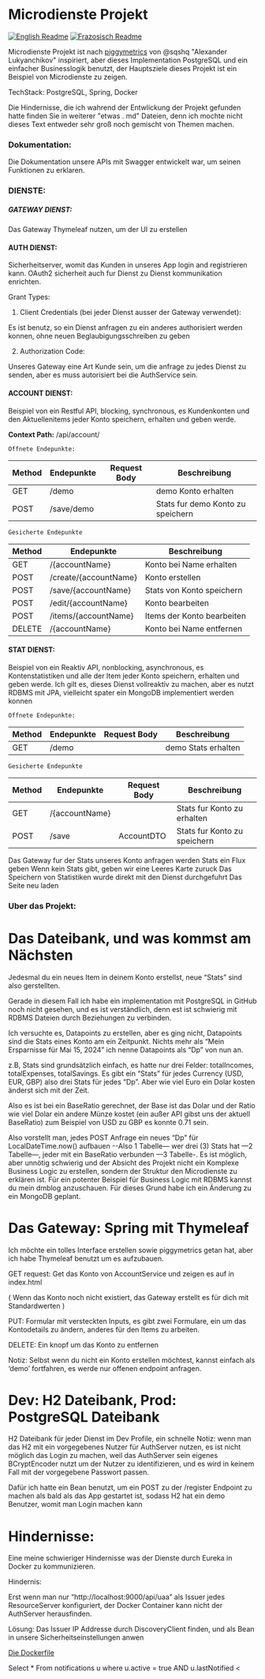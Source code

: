 # Microdienste Projekt

  

[![English Readme](https://img.shields.io/badge/lang-en-green)](https://github.com/dmsosa/microservices/blob/main/README.md) [![Frazosisch Readme](https://img.shields.io/badge/lang-de-blue)](https://github.com/dmsosa/microservices/blob/main/readmes/README.fr.md)

  

Microdienste Projekt ist nach [piggymetrics](https://github.com/sqshq/piggymetrics/tree/master) von @sqshq "Alexander Lukyanchikov" inspiriert, aber dieses Implementation PostgreSQL und ein einfacher Businesslogik benutzt, der Hauptsziele dieses Projekt ist ein Beispiel von Microdienste zu zeigen.

TechStack: PostgreSQL, Spring, Docker

Die Hindernisse, die ich wahrend der Entwlickung der Projekt gefunden hatte finden Sie in weiterer "etwas . md" Dateien, denn ich mochte nicht dieses Text entweder sehr groß noch gemischt von Themen machen.

### Dokumentation:

Die Dokumentation unsere APIs mit Swagger entwickelt war, um seinen Funktionen zu erklaren.

### DIENSTE:

##### GATEWAY DIENST:

Das Gateway Thymeleaf nutzen, um der UI zu erstellen

#### AUTH DIENST:

Sicherheitserver, womit das Kunden in unseres App login and registrieren kann. OAuth2 sicherheit auch fur Dienst zu Dienst kommunikation enrichten.

Grant Types:

1. Client Credentials (bei jeder Dienst ausser der Gateway verwendet):

Es ist benutz, so ein Dienst anfragen zu ein anderes authorisiert werden konnen, ohne neuen Beglaubigungsschreiben zu geben

2. Authorization Code:

Unseres Gateway eine Art Kunde sein, um die anfrage zu jedes Dienst zu senden, aber es muss autorisiert bei die AuthService sein.

#### ACCOUNT DIENST:

Beispiel von ein Restful API, blocking, synchronous, es Kundenkonten und den Aktuellenitems jeder Konto speichern, erhalten und geben werde.

**Context Path:** /api/account/

    Offnete Endepunkte:
| Method | Endepunkte| Request Body | Beschreibung |
|--|--|--|--| 
| GET | /demo | | demo Konto erhalten|
| POST | /save/demo |  | Stats fur demo Konto zu speichern  |


    Gesicherte Endepunkte
| Method | Endepunkte | Beschreibung |
|--|--|--| 
| GET | /{accountName}  | Konto bei Name erhalten|
| POST | /create/{accountName} | Konto erstellen |
| POST | /save/{accountName} | Stats von Konto speichern |
| POST | /edit/{accountName} | Konto bearbeiten|
| POST | /items/{accountName} | Items der Konto bearbeiten|
| DELETE| /{accountName} | Konto bei Name entfernen|

#### STAT DIENST:

Beispiel von ein Reaktiv API, nonblocking, asynchronous, es Kontenstatistiken und alle der Item jeder Konto speichern, erhalten und geben werde. Ich gilt es, dieses Dienst vollreaktiv zu machen, aber es nutzt RDBMS mit JPA, vielleicht spater ein MongoDB implementiert werden konnen

    Offnete Endepunkte:
| Method | Endepunkte |Request Body | Beschreibung |
|--|--|--|--| 
| GET | /demo | | demo Stats erhalten |


    Gesicherte Endepunkte
| Method | Endepunkte |Request Body|  Beschreibung |
|--|--|--|--|
| GET| /{accountName}| | Stats fur Konto zu erhalten|
| POST | /save| AccountDTO| Stats fur Konto zu speichern  |

Das Gateway fur der Stats unseres Konto anfragen werden
Stats ein Flux geben
Wenn kein Stats gibt, geben wir eine Leeres Karte zuruck
Das Speichern von Statistiken wurde direkt mit den Dienst durchgefuhrt
Das Seite neu laden

### Uber das Projekt:

# Das Dateibank, und was kommst am Nächsten

Jedesmal du ein neues Item in deinem Konto erstellst, neue “Stats” sind also gerstellten.

Gerade in diesem Fall ich habe ein implementation mit PostgreSQL in GitHub noch nicht gesehen, und es ist verständlich, denn est ist schwierig mit RDBMS Dateien durch Beziehungen zu verbinden. 

Ich versuchte es, Datapoints  zu erstellen, aber es ging nicht, Datapoints sind die Stats eines Konto am ein Zeitpunkt. Nichts mehr als “Mein Ersparnisse für Mai 15, 2024” ich nenne Datapoints als “Dp” von nun an.

z.B, Stats sind grundsätzlich einfach, es hatte nur drei Felder: totalIncomes, totalExpenses, totalSavings. Es gibt ein “Stats” für jedes Currency (USD, EUR, GBP) also drei Stats für jedes “Dp”. Aber wie viel Euro ein Dolar kosten änderst sich mit der Zeit.

Also es ist bei ein BaseRatio gerechnet, der Base ist das Dolar und der Ratio wie viel Dolar ein andere Münze kostet (ein außer API gibst uns der aktuell BaseRatio) zum Beispiel von USD zu GBP es konnte 0.71 sein.

Also vorstellt man, jedes POST Anfrage ein neues “Dp” für LocalDateTime.now() aufbauen --Also 1 Tabelle— wer drei (3) Stats hat —2 Tabelle—, jeder mit ein BaseRatio verbunden —3 Tabelle-. Es ist möglich, aber unnötig schwierig und der Absicht des Projekt nicht ein Komplexe Business Logic zu erstellen, sondern der Struktur den Microdienste zu erklären ist. Für ein potenter Beispiel für Business Logic mit RDBMS kannst du mein dmblog anzuschauen. Für dieses Grund habe ich ein Änderung zu ein MongoDB geplant. 

# Das Gateway: Spring mit Thymeleaf

Ich möchte ein tolles Interface erstellen sowie piggymetrics getan hat, aber ich habe Thymeleaf benutzt um es aufzubauen.

GET request: Get das Konto von AccountService und zeigen es auf in index.html

( Wenn das Konto noch nicht existiert, das Gateway erstellt es für dich mit Standardwerten )

PUT: Formular mit versteckten Inputs, es gibt zwei Formulare, ein um das Kontodetails zu ändern, anderes für den Items zu arbeiten.

DELETE: Ein knopf um das Konto zu entfernen

Notiz: Selbst wenn du nicht ein Konto erstellen möchtest, kannst einfach als ‘demo’ fortfahren, es werde nur offenen endpoint anfragen.

# Dev: H2 Dateibank, Prod: PostgreSQL Dateibank

H2 Dateibank für jeder Dienst im Dev Profile, ein schnelle Notiz: wenn man das H2 mit ein vorgegebenes Nutzer für AuthServer nutzen, es ist nicht möglich das Login zu machen, weil das AuthServer sein eigenes BCryptEncoder nutzt um der Nutzer zu identifizieren, und es wird in keinem Fall mit der vorgegebene Passwort passen. 

Dafür ich hatte ein Bean benutzt, um ein POST zu der /register Endpoint zu machen als bald als das App gestartet ist, sodass H2 hat ein demo Benutzer, womit man Login machen kann

# Hindernisse:

Eine meine schwieriger Hindernisse was der Dienste durch Eureka in Docker zu kommunizieren.

Hindernis:

Erst wenn man nur “http://localhost:9000/api/uaa” als Issuer jedes ResourceServer konfiguriert, der Docker Container kann nicht der AuthServer herausfinden.

Lösung: Das Issuer IP Addresse durch DiscoveryClient finden, und als Bean in unsere Sicherheitseinstellungen anwen

[Die Dockerfile](https://www.notion.so/Die-Dockerfile-1e47b6e81f244145b64b3458365b08ba?pvs=21)

Select * From notifications u where u.active = true AND u.lastNotified <

